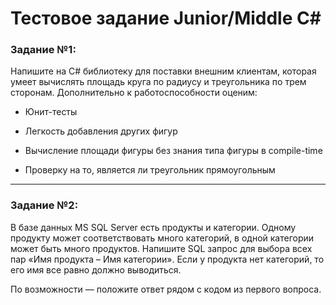 # Тестовое задание Junior/Middle C#


### Задание №1:

Напишите на C# библиотеку для поставки внешним клиентам, которая умеет вычислять площадь круга по радиусу и треугольника по трем сторонам. Дополнительно к работоспособности оценим:

-   Юнит-тесты
    
-   Легкость добавления других фигур
    
-   Вычисление площади фигуры без знания типа фигуры в compile-time
    
-   Проверку на то, является ли треугольник прямоугольным
---
  

### Задание №2:

В базе данных MS SQL Server есть продукты и категории. Одному продукту может соответствовать много категорий, в одной категории может быть много продуктов. Напишите SQL запрос для выбора всех пар «Имя продукта – Имя категории». Если у продукта нет категорий, то его имя все равно должно выводиться.

По возможности — положите ответ рядом с кодом из первого вопроса.
